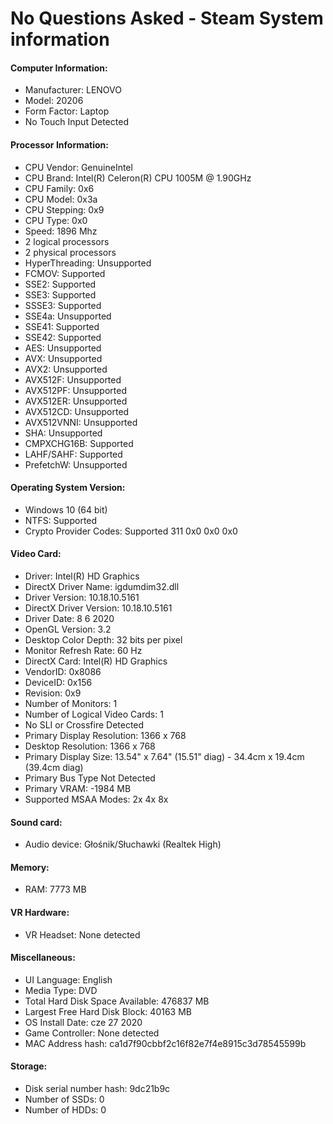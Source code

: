 # No Questions Asked - Steam System information

#### Computer Information:
- Manufacturer:  LENOVO
- Model:  20206
- Form Factor: Laptop
- No Touch Input Detected

#### Processor Information:
- CPU Vendor: GenuineIntel
- CPU Brand: Intel(R) Celeron(R) CPU 1005M @ 1.90GHz
- CPU Family: 0x6
- CPU Model: 0x3a
- CPU Stepping: 0x9
- CPU Type: 0x0
- Speed: 1896 Mhz
- 2 logical processors
- 2 physical processors
- HyperThreading:  Unsupported
- FCMOV: Supported
- SSE2: Supported
- SSE3: Supported
- SSSE3: Supported
- SSE4a: Unsupported
- SSE41: Supported
- SSE42: Supported
- AES: Unsupported
- AVX: Unsupported
- AVX2: Unsupported
- AVX512F: Unsupported
- AVX512PF: Unsupported
- AVX512ER: Unsupported
- AVX512CD: Unsupported
- AVX512VNNI: Unsupported
- SHA: Unsupported
- CMPXCHG16B: Supported
- LAHF/SAHF: Supported
- PrefetchW: Unsupported

#### Operating System Version:
- Windows 10 (64 bit)
- NTFS:  Supported
- Crypto Provider Codes: Supported 311 0x0 0x0 0x0

#### Video Card:
- Driver:  Intel(R) HD Graphics
- DirectX Driver Name: igdumdim32.dll
- Driver Version:  10.18.10.5161
- DirectX Driver Version: 10.18.10.5161
- Driver Date: 8 6 2020
- OpenGL Version: 3.2
- Desktop Color Depth: 32 bits per pixel
- Monitor Refresh Rate: 60 Hz
- DirectX Card: Intel(R) HD Graphics
- VendorID:  0x8086
- DeviceID:  0x156
- Revision:  0x9
- Number of Monitors: 1
- Number of Logical Video Cards: 1
- No SLI or Crossfire Detected
- Primary Display Resolution:  1366 x 768
- Desktop Resolution: 1366 x 768
- Primary Display Size: 13.54" x 7.64" (15.51" diag) - 34.4cm x 19.4cm (39.4cm diag)
- Primary Bus Type Not Detected
- Primary VRAM: -1984 MB
- Supported MSAA Modes: 2x 4x 8x

#### Sound card:
- Audio device: Głośnik/Słuchawki (Realtek High)

#### Memory:
- RAM: 7773 MB

#### VR Hardware:
- VR Headset: None detected

#### Miscellaneous:
- UI Language:  English
- Media Type:  DVD
- Total Hard Disk Space Available: 476837 MB
- Largest Free Hard Disk Block: 40163 MB
- OS Install Date: cze 27 2020
- Game Controller: None detected
- MAC Address hash: ca1d7f90cbbf2c16f82e7f4e8915c3d78545599b

#### Storage:
- Disk serial number hash: 9dc21b9c
- Number of SSDs: 0
- Number of HDDs: 0
